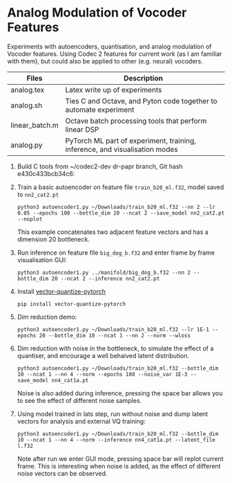 # Analog Modulation of Vocoder Features

Experiments with autoencoders, quantisation, and analog modulation of Vocoder features.  Using Codec 2
features for current work (as I am familiar with them), but could also be applied to other (e.g. neural)
vocoders.

| Files | Description |
| ---- | ---- |
| analog.tex | Latex write up of experiments |
| analog.sh | Ties C and Octave, and Pyton code together to automate experiment |
| linear_batch.m | Octave batch processing tools that perform linear DSP |
| analog.py  | PyTorch ML part of experiment, training, inference, and visualisation modes |

1. Build C tools from ~/codec2-dev dr-papr branch, Git hash e430c433bcb34c6:

1. Train a basic autoencoder on feature file `train_b20_ml.f32`, model saved to `nn2_cat2.pt`
   ```
   python3 autoencoder1.py ~/Downloads/train_b20_ml.f32 --nn 2 --lr 0.05 --epochs 100 --bottle_dim 20 --ncat 2 --save_model nn2_cat2.pt --noplot
   ```
   This example concatenates two adjacent feature vectors and has a dimension 20 bottleneck.

1. Run inference on feature file `big_dog_b.f32` and enter frame by frame visualisation GUI:
   ```
   python3 autoencoder1.py ../manifold/big_dog_b.f32 --nn 2 --bottle_dim 20 --ncat 2 --inference nn2_cat2.pt
   ```

1. Install [vector-quantize-pytorch](https://github.com/lucidrains/vector-quantize-pytorch)
   ```
   pip install vector-quantize-pytorch
   ```
 
1. Dim reduction demo:
   ```
   python3 autoencoder1.py ~/Downloads/train_b20_ml.f32 --lr 1E-1 --epochs 20 --bottle_dim 10 --ncat 1 --nn 2 --norm --wloss
   ```

1. Dim reduction with noise in the bottleneck, to simulate the effect of a quantiser, and encourage a well behaived latent distribution.
   ```
   python3 autoencoder1.py ~/Downloads/train_b20_ml.f32 --bottle_dim 10 --ncat 1 --nn 4 --norm --epochs 100 --noise_var 1E-3 --save_model nn4_cat1a.pt
   ```
   Noise is also added during inference, pressing the space bar allows you to see the effect of different noise samples.

1. Using model trained in lats step, run without noise and dump latent vectors for analysis and external VQ training:
   ```
   python3 autoencoder1.py ~/Downloads/train_b20_ml.f32 --bottle_dim 10 --ncat 1 --nn 4 --norm --inference nn4_cat1a.pt --latent_file l.f32
   ```
   Note after run we enter GUI mode, pressing space bar will replot current frame.  This is interesting when noise is added,
   as the effect of different noise vectors can be observed.